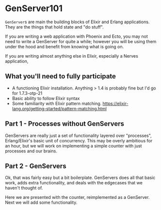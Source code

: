 # GenServer101

`GenServer`s are main the building blocks of Elixir and Erlang applications. They are the things that hold state and "do stuff".

If you are writing a web application with Phoenix and Ecto, you may not need to write a GenServer for quite a while; however 
you will be using them under the hood and benefit from knowing what is going on.

If you are writing almost anything else in Elixir, especially a Nerves application, 

## What you'll need to fully participate

* A functioning Elixir installation. Anything > 1.4 is probably fine but I'd go for 1.7.3-otp-21
* Basic ability to follow Elixir syntax
* Some familiarity with Elixir pattern matching. https://elixir-lang.org/getting-started/pattern-matching.html

## Part 1 - Processes without GenServers

GenServers are really just a set of functionality layered over "processes", Erlang/Elixir's basic unit of
concurrency. This may be overly ambitious for an hour, but we will work on implementing a simple counter with just
processes and our brains.

## Part 2 - GenServers

Ok, that was fairly easy but a bit boilerplate. GenServers does all that basic work, adds extra functionality, and
deals with the edgecases that we haven't thought of.

Here we are presented with the counter, reimplemented as a GenServer. Next we will add some functionality.





